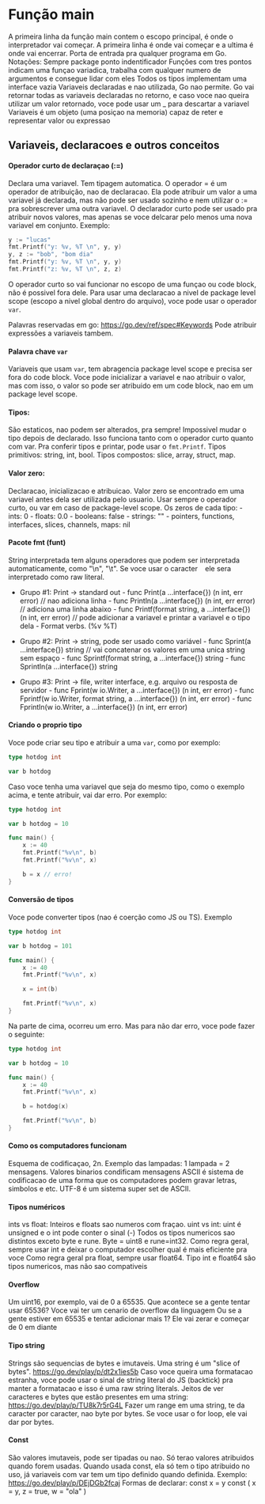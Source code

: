 # Função main 
A primeira linha da função main contem o escopo principal, é onde o interpretador vai começar. A primeira linha é onde vai começar e a ultima é onde vai encerrar. Porta de entrada pra qualquer programa em Go.
Notações: Sempre package ponto indentificador
Funções com tres pontos indicam uma funçao variadica, trabalha com qualquer numero de argumentos e consegue lidar com eles
Todos os tipos implementam uma interface vazia
Variaveis declaradas e nao utilizada, Go nao permite. Go vai retornar todas as variaveis declaradas no retorno, e caso voce nao queira utilizar um valor retornado, voce pode usar um _ para descartar a variavel
Variaveis é um objeto (uma posiçao na memoria) capaz de reter e representar valor ou expressao

## Variaveis, declaracoes e outros conceitos

#### Operador curto de declaraçao (:=)

Declara uma variavel. Tem tipagem automatica. O operador = é um operador de atribuição, nao de declaracao. Ela pode atribuir um valor a uma variavel já declarada, mas não pode ser usado sozinho e nem utilizar o := pra sobrescrever uma outra variavel. 
O declarador curto pode ser usado pra atribuir novos valores, mas apenas se voce delcarar pelo menos uma nova variavel em conjunto. 
Exemplo: 
```go
y := "lucas"
fmt.Printf("y: %v, %T \n", y, y)
y, z := "bob", "bom dia"
fmt.Printf("y: %v, %T \n", y, y)
fmt.Printf("z: %v, %T \n", z, z) 
```
O operador curto so vai funcionar no escopo de uma funçao ou code block, não é possivel fora dele. Para usar uma declaracao a nivel de package level scope (escopo a nivel global dentro do arquivo), voce pode usar o operador `var`.

Palavras reservadas em go: https://go.dev/ref/spec#Keywords
Pode atribuir expressões a variaveis tambem.

#### Palavra chave `var`

Variaveis que usam `var`, tem abragencia package level scope e precisa ser fora do code block. Voce pode inicializar a variavel e nao atribuir o valor, mas com isso, o valor so pode ser atribuido em um code block, nao em um package level scope. 

#### Tipos: 
São estaticos, nao podem ser alterados, pra sempre! Impossivel mudar o tipo depois de declarado. Isso funciona tanto com o operador curto quanto com var. Pra conferir tipos e printar, pode usar o `fmt.Printf`. Tipos primitivos: string, int, bool. Tipos compostos: slice, array, struct, map.

#### Valor zero:
Declaracao, inicializacao e atribuicao. Valor zero se encontrado em uma variavel antes dela ser utilizada pelo usuario. Usar sempre o operador curto, ou var em caso de package-level scope.
Os zeros de cada tipo:
    - ints: 0
    - floats: 0.0
    - booleans: false
    - strings: ""
    - pointers, functions, interfaces, slices, channels, maps: nil

#### Pacote fmt (funt)
String interpretada tem alguns operadores que podem ser interpretada automaticamente, como "\n", "\t". Se voce usar o caracter `` `` ele sera interpretado como raw literal.
 - Grupo #1: Print → standard out
        - func Print(a ...interface{}) (n int, err error) // nao adiciona linha
        - func Println(a ...interface{}) (n int, err error) // adiciona uma linha abaixo
        - func Printf(format string, a ...interface{}) (n int, err error) // pode adicionar a variavel e printar a variavel e o tipo dela
            - Format verbs. (%v %T)

 - Grupo #2: Print → string, pode ser usado como variável
        - func Sprint(a ...interface{}) string // vai concatenar os valores em uma unica string sem espaço
        - func Sprintf(format string, a ...interface{}) string
        - func Sprintln(a ...interface{}) string

 - Grupo #3: Print → file, writer interface, e.g. arquivo ou resposta de servidor
        - func Fprint(w io.Writer, a ...interface{}) (n int, err error)
        - func Fprintf(w io.Writer, format string, a ...interface{}) (n int, err error)
        - func Fprintln(w io.Writer, a ...interface{}) (n int, err error)

#### Criando o proprio tipo
Voce pode criar seu tipo e atribuir a uma `var`, como por exemplo: 
```go
type hotdog int

var b hotdog
```
Caso voce tenha uma variavel que seja do mesmo tipo, como o exemplo acima, e tente atribuir, vai dar erro. Por exemplo: 

```go
type hotdog int

var b hotdog = 10

func main() {
	x := 40
	fmt.Printf("%v\n", b)
	fmt.Printf("%v\n", x)

	b = x // erro!
}
```

#### Conversão de tipos

Voce pode converter tipos (nao é coerção como JS ou TS). Exemplo 
```go
type hotdog int

var b hotdog = 101

func main() {
	x := 40
	fmt.Printf("%v\n", x)

	x = int(b)

	fmt.Printf("%v\n", x)
}
```

Na parte de cima, ocorreu um erro. Mas para não dar erro, voce pode fazer o seguinte: 
```go
type hotdog int

var b hotdog = 10

func main() {
	x := 40
	fmt.Printf("%v\n", x)

	b = hotdog(x)

	fmt.Printf("%v\n", b)
}
```

#### Como os computadores funcionam
Esquema de codificaçao, 2n. Exemplo das lampadas: 1 lampada = 2 mensagens. Valores binarios condificam mensagens
ASCII é sistema de codificacao de uma forma que os computadores podem gravar letras, simbolos e etc. UTF-8 é um sistema super set de ASCII.

#### Tipos numéricos
ints vs float: Inteiros e floats sao numeros com fraçao.
uint vs int: uint é unsigned e o int pode conter o sinal (-)
Todos os tipos numericos sao distintos exceto byte e rune. Byte = uint8 e rune=int32.
Como regra geral, sempre usar int e deixar o computador escolher qual é mais eficiente pra voce
Como regra geral pra float, sempre usar float64.
Tipo int e float64 são tipos numericos, mas não sao compativeis

#### Overflow
Um uint16, por exemplo, vai de 0 a 65535.
Que acontece se a gente tentar usar 65536? Voce vai ter um cenario de overflow da linguagem
Ou se a gente estiver em 65535 e tentar adicionar mais 1? Ele vai zerar e começar de 0 em diante

#### Tipo string
Strings são sequencias de bytes e imutaveis. Uma string é um "slice of bytes". https://go.dev/play/p/dt2x1ies5b
Caso voce queira uma formatacao estranha, voce pode usar o sinal de string literal do JS (backtick) pra manter a formatacao e isso é uma raw string literals.
Jeitos de ver caracteres e bytes que estão presentes em uma string: https://go.dev/play/p/TU8k7r5rG4L
Fazer um range em uma string, te da caracter por caracter, nao byte por bytes. Se voce usar o for loop, ele vai dar por bytes.

#### Const
São valores imutaveis, pode ser tipadas ou nao. Só terao valores atribuidos quando forem usadas.
Quando usada const, ela só tem o tipo atribuido no uso, já variaveis com var tem um tipo definido quando definida.
Exemplo: https://go.dev/play/p/DEjDGb2fcaj
Formas de declarar: 
const x = y
const ( x = y, z = true, w = "ola" )
